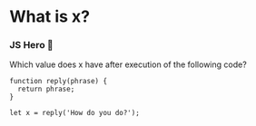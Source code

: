 #  What is x?

### JS Hero 🥋

Which value does x have after execution of the following code?

    function reply(phrase) {
      return phrase;
    }

    let x = reply('How do you do?');
